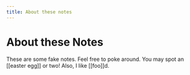 ```yaml
---
title: About these notes
---
```

# About these Notes
These are some fake notes. Feel free to poke around. You may spot an [[easter egg]]  or two! Also, I like [[foo]]d.